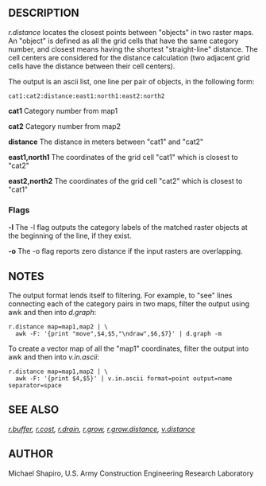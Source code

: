## DESCRIPTION

*r.distance* locates the closest points between "objects" in two raster
maps. An "object" is defined as all the grid cells that have the same
category number, and closest means having the shortest "straight-line"
distance. The cell centers are considered for the distance calculation
(two adjacent grid cells have the distance between their cell centers).

The output is an ascii list, one line per pair of objects, in the
following form:

```shell
cat1:cat2:distance:east1:north1:east2:north2
```

**cat1**
Category number from map1

**cat2**
Category number from map2

**distance**
The distance in meters between "cat1" and "cat2"

**east1,north1**
The coordinates of the grid cell "cat1" which is closest to "cat2"

**east2,north2**
The coordinates of the grid cell "cat2" which is closest to "cat1"

### Flags

**-l** The -l flag outputs the category labels of the matched raster
objects at the beginning of the line, if they exist.

**-o** The -o flag reports zero distance if the input rasters are
overlapping.

## NOTES

The output format lends itself to filtering. For example, to "see" lines
connecting each of the category pairs in two maps, filter the output
using awk and then into *d.graph*:

```shell
r.distance map=map1,map2 | \
  awk -F: '{print "move",$4,$5,"\ndraw",$6,$7}' | d.graph -m
```

To create a vector map of all the "map1" coordinates, filter the output
into awk and then into *v.in.ascii*:

```shell
r.distance map=map1,map2 | \
  awk -F: '{print $4,$5}' | v.in.ascii format=point output=name separator=space
```

## SEE ALSO

*[r.buffer](r.buffer.md), [r.cost](r.cost.md), [r.drain](r.drain.md),
[r.grow](r.grow.md), [r.grow.distance](r.grow.distance.md),
[v.distance](v.distance.md)*

## AUTHOR

Michael Shapiro, U.S. Army Construction Engineering Research Laboratory
